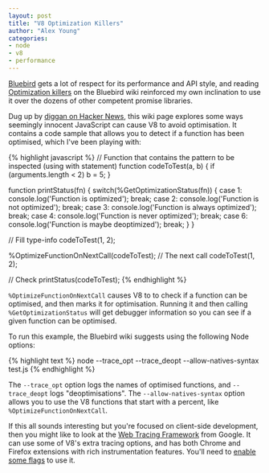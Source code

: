 ```yaml
---
layout: post
title: "V8 Optimization Killers"
author: "Alex Young"
categories:
- node
- v8
- performance
---
```


[Bluebird](https://github.com/petkaantonov/bluebird) gets a lot of respect for its performance and API style, and reading [Optimization killers](https://github.com/petkaantonov/bluebird/wiki/Optimization-killers) on the Bluebird wiki reinforced my own inclination to use it over the dozens of other competent promise libraries.

Dug up by [diggan on Hacker News](https://news.ycombinator.com/item?id=7943303), this wiki page explores some ways seemingly innocent JavaScript can cause V8 to avoid optimisation.  It contains a code sample that allows you to detect if a function has been optimised, which I've been playing with:

{% highlight javascript %}
// Function that contains the pattern to be inspected (using with statement)
function codeToTest(a, b) {
  if (arguments.length < 2) b = 5;
}

function printStatus(fn) {
  switch(%GetOptimizationStatus(fn)) {
    case 1: console.log('Function is optimized'); break;
    case 2: console.log('Function is not optimized'); break;
    case 3: console.log('Function is always optimized'); break;
    case 4: console.log('Function is never optimized'); break;
    case 6: console.log('Function is maybe deoptimized'); break;
  }
}

// Fill type-info
codeToTest(1, 2);

%OptimizeFunctionOnNextCall(codeToTest);
// The next call
codeToTest(1, 2);

// Check
printStatus(codeToTest);
{% endhighlight %}

`%OptimizeFunctionOnNextCall` causes V8 to to check if a function can be optimised, and then marks it for optimisation.  Running it and then calling `%GetOptimizationStatus` will get debugger information so you can see if a given function can be optimised.

To run this example, the Bluebird wiki suggests using the following Node options:

{% highlight text %}
node --trace_opt --trace_deopt --allow-natives-syntax test.js
{% endhighlight %}

The `--trace_opt` option logs the names of optimised functions, and `--trace_deopt` logs "deoptimisations".  The `--allow-natives-syntax` option allows you to use the V8 functions that start with a percent, like `%OptimizeFunctionOnNextCall`.

If this all sounds interesting but you're focused on client-side development, then you might like to look at the [Web Tracing Framework](http://google.github.io/tracing-framework/index.html) from Google.  It can use some of V8's extra tracing options, and has both Chrome and Firefox extensions with rich instrumentation features.  You'll need to [enable some flags](http://google.github.io/tracing-framework/advanced-features.html#chrome-flags) to use it.
